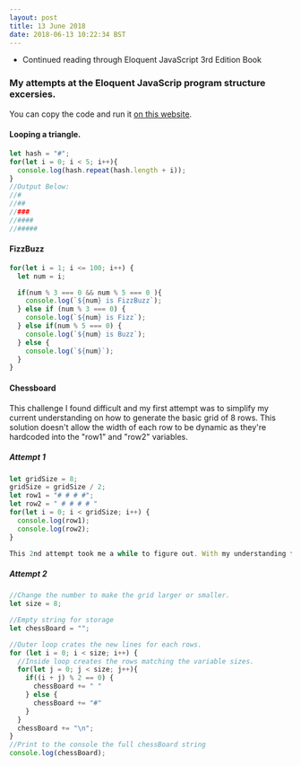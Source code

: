 ```yaml
---
layout: post
title: 13 June 2018 
date: 2018-06-13 10:22:34 BST
---
```

+ Continued reading through Eloquent JavaScript 3rd Edition Book
 
### My attempts at the Eloquent JavaScrip program structure excersies. 
You can copy the code and run it [on this website](https://repl.it/languages/javascript).
#### Looping a triangle.
```javascript
let hash = "#";
for(let i = 0; i < 5; i++){
  console.log(hash.repeat(hash.length + i));
}
//Output Below:
//#
//##
//###
//####
//#####
```

#### FizzBuzz
```javascript
for(let i = 1; i <= 100; i++) {
  let num = i;

  if(num % 3 === 0 && num % 5 === 0 ){
    console.log(`${num} is FizzBuzz`);
  } else if (num % 3 === 0) {
    console.log(`${num} is Fizz`);
  } else if(num % 5 === 0) {
    console.log(`${num} is Buzz`);
  } else {
    console.log(`${num}`);
  }
}
```
#### Chessboard
This challenge I found difficult and my first attempt was to simplify my current understanding on how to generate the basic grid of 8 rows. This solution doesn't allow the width of each row to be dynamic as they're hardcoded into the "row1" and "row2" variables. 

##### Attempt 1
```javascript
let gridSize = 8;
gridSize = gridSize / 2;
let row1 = "# # # #";
let row2 = " # # # # "
for(let i = 0; i < gridSize; i++) {
  console.log(row1);
  console.log(row2);
}

This 2nd attempt took me a while to figure out. With my understanding from the Attempt 1 solution, I was able to figure out how to generate the grid dynamically with Google being my friend! I have commented the code to explain how each step works. 

```
##### Attempt 2
```javascript
//Change the number to make the grid larger or smaller.
let size = 8;

//Empty string for storage
let chessBoard = "";

//Outer loop crates the new lines for each rows.
for (let i = 0; i < size; i++) {
  //Inside loop creates the rows matching the variable sizes.
  for(let j = 0; j < size; j++){
    if((i + j) % 2 == 0) {
      chessBoard += " "
    } else {
      chessBoard += "#"
    }
  }
  chessBoard += "\n";
}
//Print to the console the full chessBoard string
console.log(chessBoard);
```
